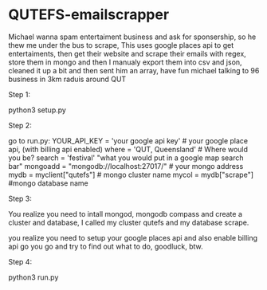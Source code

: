 # QUTEFS-emailscrapper
Michael wanna spam entertaiment business and ask for sponsership, so he thew me under the bus to scrape, This uses google places api to get entertaiments, then get their website and scrape their emails with regex, store them in mongo and then I manualy export them into csv and json, cleaned it up a bit and then sent him an array, have fun michael talking to 96 business in 3km raduis around QUT


Step 1:

python3 setup.py

Step 2:

go to run.py:
YOUR_API_KEY = 'your google api key' # your google place api, (with billing api enabled)
where = 'QUT, Queensland' # Where would you be?
search = 'festival'  "what you would put in a google map search bar"
mongoadd = "mongodb://localhost:27017/"    # your mongo address
mydb = myclient["qutefs"] # mongo cluster name
mycol = mydb["scrape"] #mongo database name

Step 3:

You realize you need to intall mongod, mongodb compass and create a cluster and database, I called my cluster qutefs and my database scrape.

you realize you need to setup your google places api and also enable billing api go you go and try to find out what to do, goodluck, btw.

Step 4:

python3 run.py
